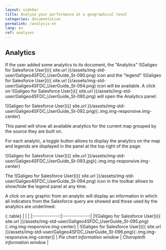 ```yaml
---
layout: sidebar
title: Analyse your performance at a geographical level
categories: documentation
permalink: /analysis-en
lang: en
ref: analyses
---
```


## Analytics

If the user added some analytics to its document, the "Analytics" ![Galigeo for Salesforce User]({{ site.url }}/assets/img-std-user/Galigeo4SFDC_UserGuide_St-090.png) icon and the "legend" ![Galigeo for Salesforce User]({{ site.url }}/assets/img-std-user/Galigeo4SFDC_UserGuide_St-094.png) icon will be available. A click on ![Galigeo for Salesforce User]({{ site.url }}/assets/img-std-user/Galigeo4SFDC_UserGuide_St-090.png) will open the Analytics panel:

![Galigeo for Salesforce User]({{ site.url }}/assets/img-std-user/Galigeo4SFDC_UserGuide_St-092.png){:.img.img-responsive.img-center}

This panel will show all available analytics for the current map grouped by the source they are built on.

For each analytic, a toggle button allows to display the analytics on the map and legends are displayed in the panel at the top right of the page:

![Galigeo for Salesforce User]({{ site.url }}/assets/img-std-user/Galigeo4SFDC_UserGuide_St-093.jpg){:.img.img-responsive.img-center}

The ![Galigeo for Salesforce User]({{ site.url }}/assets/img-std-user/Galigeo4SFDC_UserGuide_St-094.png) icon in the toolbar allows to show/hide the legend panel at any time.

A click on any graphic from an analytic will display an information in which all indicators from the Salesforce query are showed and those used by the analytics are underlined:

{:.table}
|   |    |
|:-------------:|:-------------:|
|![Galigeo for Salesforce User]({{ site.url }}/assets/img-std-user/Galigeo4SFDC_UserGuide_St-095.png){:.img.img-responsive.img-center} | ![Galigeo for Salesforce User]({{ site.url }}/assets/img-std-user/Galigeo4SFDC_UserGuide_St-096.png){:.img.img-responsive.img-center}|
| *Pie chart information window* | *Choropleth information window* |